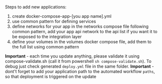 Steps to add new applications:
1) create docker-compose-app-[you app name].yml
2) use common pattern for defining services
3) define networks for your app in the networks compose file following common pattern, add your app api network to the api list if you want it to be exposed to the integration layer
4) define your volumes in the volumes docker compose file, add them to the full list using common pattern

**Important** - each time you update anything, please validate it using compose-validate.sh (call it from powershell `sh compose-validate.sh`). To debug just check generated `deploy.yml` file in the same folder.
**Important** - dont't forget to add your application path to the automated workflow `paths`, so that deployment is triggered on the update